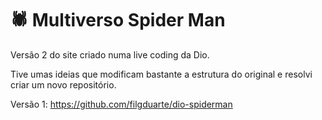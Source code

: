 # :spider: Multiverso Spider Man

Versão 2 do site criado numa live coding da Dio.

Tive umas ideias que modificam bastante a estrutura do original e resolvi criar um novo repositório.

Versão 1: https://github.com/filgduarte/dio-spiderman